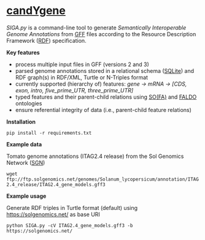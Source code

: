 [candYgene](http://software.esciencecenter.nl/project/candygene/)
=========

*SIGA.py* is a command-line tool to generate *Semantically Interoperable Genome Annotations* from
[GFF](https://github.com/The-Sequence-Ontology/Specifications/blob/master/gff3.md) files according to the Resource Description Framework ([RDF](https://www.w3.org/TR/rdf11-concepts/)) specification.

**Key features**
- process multiple input files in GFF (versions 2 and 3)
- parsed genome annotations stored in a relational schema ([SQLite](https://sqlite.org/)) and RDF graph(s) in RDF/XML, Turtle or N-Triples format
- currently supported (hierarchy of) features: *gene -> mRNA -> [CDS, exon, intro, five_prime_UTR, three_prime_UTR]*
- typed features and their parent-child relations using [SO(FA)](http://www.sequenceontology.org/) and [FALDO](https://github.com/JervenBolleman/FALDO) ontologies
- ensure referential integrity of data (i.e., parent-child feature relations)

**Installation**

`pip install -r requirements.txt`

**Example data**

Tomato genome annotations (ITAG2.4 release) from the Sol Genomics Network ([SGN](https://solgenomics.net))

`wget ftp://ftp.solgenomics.net/genomes/Solanum_lycopersicum/annotation/ITAG2.4_release/ITAG2.4_gene_models.gff3`

**Example usage**

Generate RDF triples in Turtle format (default) using https://solgenomics.net/ as base URI

`python SIGA.py -cV ITAG2.4_gene_models.gff3 -b https://solgenomics.net/`
